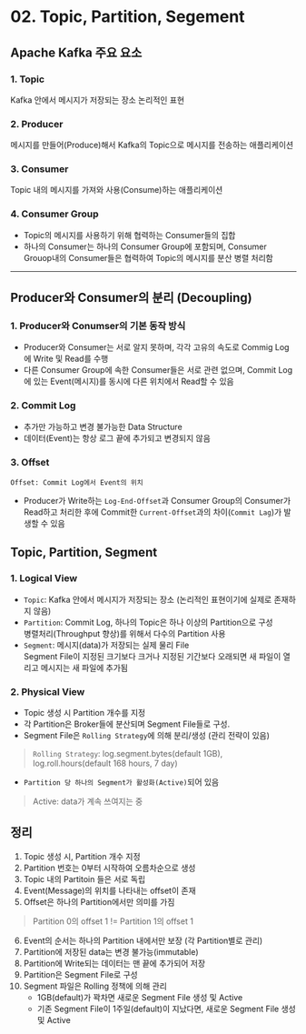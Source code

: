 # 02. Topic, Partition, Segement

## Apache Kafka 주요 요소
### 1. Topic
  Kafka 안에서 메시지가 저장되는 장소 논리적인 표현

### 2. Producer
  메시지를 만들어(Produce)해서 Kafka의 Topic으로 메시지를 전송하는 애플리케이션

### 3. Consumer
  Topic 내의 메시지를 가져와 사용(Consume)하는 애플리케이션

### 4. Consumer Group
  - Topic의 메시지를 사용하기 위해 협력하는 Consumer들의 집합
  - 하나의 Consumer는 하나의 Consumer Group에 포함되며, Consumer Grouop내의 Consumer들은 협력하여 Topic의 메시지를 분산 병렬 처리함

---

## Producer와 Consumer의 분리 (Decoupling)

### 1. Producer와 Conumser의 기본 동작 방식
- Producer와 Consumer는 서로 알지 못하며, 각각 고유의 속도로 Commig Log에 Write 및 Read를 수행
- 다른 Consumer Group에 속한 Consumer들은 서로 관련 없으며, Commit Log에 있는 Event(메시지)를 동시에 다른 위치에서 Read할 수 있음

### 2. Commit Log

- 추가만 가능하고 변경 불가능한 Data Structure
- 데이터(Event)는 항상 로그 끝에 추가되고 변경되지 않음

### 3. Offset
`Offset: Commit Log에서 Event의 위치`
- Producer가 Write하는 `Log-End-Offset`과 Consumer Group의 Consumer가 Read하고 처리한 후에 Commit한 `Current-Offset`과의 차이(`Commit Lag`)가 발생할 수 있음

## Topic, Partition, Segment
### 1. Logical View
  - `Topic`: Kafka 안에서 메시지가 저장되는 장소 (논리적인 표현이기에 실제로 존재하지 않음)
  - `Partition`: Commit Log, 하나의 Topic은 하나 이상의 Partition으로 구성   
  병렬처리(Throughput 향상)를 위해서 다수의 Partition 사용
  - `Segment`: 메시지(data)가 저장되는 실제 물리 File   
  Segment File이 지정된 크기보다 크거나 지정된 기간보다 오래되면 새 파일이 열리고 메시지는 새 파일에 추가됨

### 2. Physical View
  - Topic 생성 시 Partition 개수를 지정
  - 각 Partition은 Broker들에 분산되며 Segment File들로 구성.
  - Segment File은 `Rolling Strategy`에 의해 분리/생성 (관리 전략이 있음)
  > `Rolling Strategy`: log.segment.bytes(default 1GB), log.roll.hours(default 168 hours, 7 day) 
  - `Partition 당 하나의 Segment가 활성화(Active)`되어 있음   
  > Active: data가 계속 쓰여지는 중

## 정리
1. Topic 생성 시, Partition 개수 지정
2. Partition 번호는 0부터 시작하여 오름차순으로 생성
3. Topic 내의 Partitoin 들은 서로 독립
4. Event(Message)의 위치를 나타내는 offset이 존재
5. Offset은 하나의 Partition에서만 의미를 가짐
> Partition 0의 offset 1 != Partition 1의 offset 1
6. Event의 순서는 하나의 Partition 내에서만 보장 (각 Partition별로 관리)
7. Partition에 저장된 data는 변경 불가능(immutable)
8. Partition에 Write되는 데이터는 맨 끝에 추가되어 저장
9. Partition은 Segment File로 구성
10. Segment 파일은 Rolling 정책에 의해 관리
    - 1GB(default)가 꽉차면 새로운 Segment File 생성 및 Active
    - 기존 Segment File이 1주일(default)이 지났다면, 새로운 Segment File 생성 및 Active